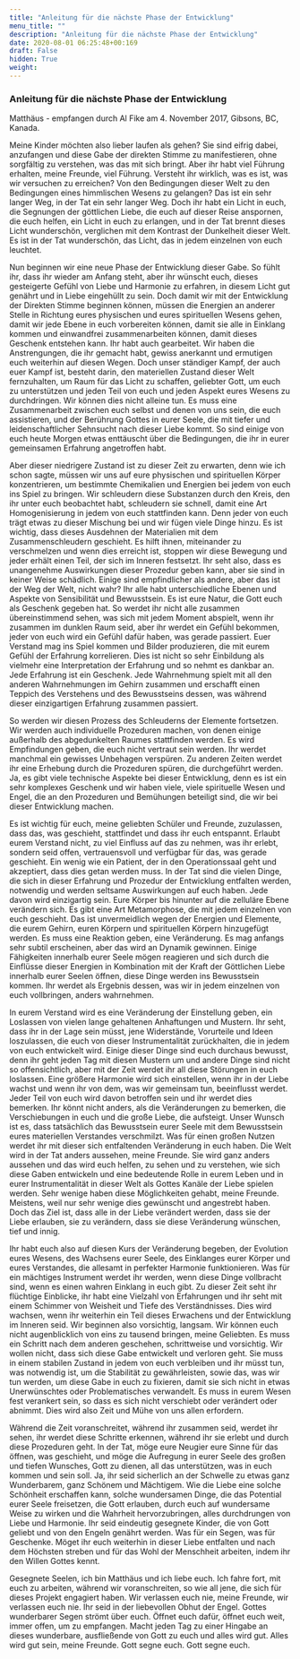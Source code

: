 ```yaml
---
title: "Anleitung für die nächste Phase der Entwicklung"
menu_title: ""
description: "Anleitung für die nächste Phase der Entwicklung"
date: 2020-08-01 06:25:48+00:169
draft: False
hidden: True
weight:
---
```

### Anleitung für die nächste Phase der Entwicklung

Matthäus - empfangen durch Al Fike am 4. November 2017, Gibsons, BC, Kanada.

Meine Kinder möchten also lieber laufen als gehen? Sie sind eifrig dabei, anzufangen und diese Gabe der direkten Stimme zu manifestieren, ohne sorgfältig zu verstehen, was das mit sich bringt. Aber ihr habt viel Führung erhalten, meine Freunde, viel Führung. Versteht ihr wirklich, was es ist, was wir versuchen zu erreichen? Von den Bedingungen dieser Welt zu den Bedingungen eines himmlischen Wesens zu gelangen? Das ist ein sehr langer Weg, in der Tat ein sehr langer Weg. Doch ihr habt ein Licht in euch, die Segnungen der göttlichen Liebe, die euch auf dieser Reise anspornen, die euch helfen, ein Licht in euch zu erlangen, und in der Tat brennt dieses Licht wunderschön, verglichen mit dem Kontrast der Dunkelheit dieser Welt. Es ist in der Tat wunderschön, das Licht, das in jedem einzelnen von euch leuchtet.

Nun beginnen wir eine neue Phase der Entwicklung dieser Gabe. So fühlt ihr, dass ihr wieder am Anfang steht, aber ihr wünscht euch, dieses gesteigerte Gefühl von Liebe und Harmonie zu erfahren, in diesem Licht gut genährt und in Liebe eingehüllt zu sein. Doch damit wir mit der Entwicklung der Direkten Stimme beginnen können, müssen die Energien an anderer Stelle in Richtung eures physischen und eures spirituellen Wesens gehen, damit wir jede Ebene in euch vorbereiten können, damit sie alle in Einklang kommen und einwandfrei zusammenarbeiten können, damit dieses Geschenk entstehen kann. Ihr habt auch gearbeitet. Wir haben die Anstrengungen, die ihr gemacht habt, gewiss anerkannt und ermutigen euch weiterhin auf diesen Wegen. Doch unser ständiger Kampf, der auch euer Kampf ist, besteht darin, den materiellen Zustand dieser Welt fernzuhalten, um Raum für das Licht zu schaffen, geliebter Gott, um euch zu unterstützen und jeden Teil von euch und jeden Aspekt eures Wesens zu durchdringen. Wir können dies nicht alleine tun. Es muss eine Zusammenarbeit zwischen euch selbst und denen von uns sein, die euch assistieren, und der Berührung Gottes in eurer Seele, die mit tiefer und leidenschaftlicher Sehnsucht nach dieser Liebe kommt. So sind einige von euch heute Morgen etwas enttäuscht über die Bedingungen, die ihr in eurer gemeinsamen Erfahrung angetroffen habt.

Aber dieser niedrigere Zustand ist zu dieser Zeit zu erwarten, denn wie ich schon sagte, müssen wir uns auf eure physischen und spirituellen Körper konzentrieren, um bestimmte Chemikalien und Energien bei jedem von euch ins Spiel zu bringen. Wir schleudern diese Substanzen durch den Kreis, den ihr unter euch beobachtet habt, schleudern sie schnell, damit eine Art Homogenisierung in jedem von euch stattfinden kann. Denn jeder von euch trägt etwas zu dieser Mischung bei und wir fügen viele Dinge hinzu. Es ist wichtig, dass dieses Ausdehnen der Materialien mit dem Zusammenschleudern geschieht. Es hilft ihnen, miteinander zu verschmelzen und wenn dies erreicht ist, stoppen wir diese Bewegung und jeder erhält einen Teil, der sich im Inneren festsetzt. Ihr seht also, dass es unangenehme Auswirkungen dieser Prozedur geben kann, aber sie sind in keiner Weise schädlich. Einige sind empfindlicher als andere, aber das ist der Weg der Welt, nicht wahr? Ihr alle habt unterschiedliche Ebenen und Aspekte von Sensibilität und Bewusstsein. Es ist eure Natur, die Gott euch als Geschenk gegeben hat. So werdet ihr nicht alle zusammen übereinstimmend sehen, was sich mit jedem Moment abspielt, wenn ihr zusammen im dunklen Raum seid, aber ihr werdet ein Gefühl bekommen, jeder von euch wird ein Gefühl dafür haben, was gerade passiert. Euer Verstand mag ins Spiel kommen und Bilder produzieren, die mit eurem Gefühl der Erfahrung korrelieren. Dies ist nicht so sehr Einbildung als vielmehr eine Interpretation der Erfahrung und so nehmt es dankbar an. Jede Erfahrung ist ein Geschenk. Jede Wahrnehmung spielt mit all den anderen Wahrnehmungen im Gehirn zusammen und erschafft einen Teppich des Verstehens und des Bewusstseins dessen, was während dieser einzigartigen Erfahrung zusammen passiert.

So werden wir diesen Prozess des Schleuderns der Elemente fortsetzen. Wir werden auch individuelle Prozeduren machen, von denen einige außerhalb des abgedunkelten Raumes stattfinden werden. Es wird Empfindungen geben, die euch nicht vertraut sein werden. Ihr werdet manchmal ein gewisses Unbehagen verspüren. Zu anderen Zeiten werdet ihr eine Erhebung durch die Prozeduren spüren, die durchgeführt werden. Ja, es gibt viele technische Aspekte bei dieser Entwicklung, denn es ist ein sehr komplexes Geschenk und wir haben viele, viele spirituelle Wesen und Engel, die an den Prozeduren und Bemühungen beteiligt sind, die wir bei dieser Entwicklung machen.

Es ist wichtig für euch, meine geliebten Schüler und Freunde, zuzulassen, dass das, was geschieht, stattfindet und dass ihr euch entspannt. Erlaubt eurem Verstand nicht, zu viel Einfluss auf das zu nehmen, was ihr erlebt, sondern seid offen, vertrauensvoll und verfügbar für das, was gerade geschieht. Ein wenig wie ein Patient, der in den Operationssaal geht und akzeptiert, dass dies getan werden muss. In der Tat sind die vielen Dinge, die sich in dieser Erfahrung und Prozedur der Entwicklung entfalten werden, notwendig und werden seltsame Auswirkungen auf euch haben. Jede davon wird einzigartig sein. Eure Körper bis hinunter auf die zelluläre Ebene verändern sich. Es gibt eine Art Metamorphose, die mit jedem einzelnen von euch geschieht. Das ist unvermeidlich wegen der Energien und Elemente, die eurem Gehirn, euren Körpern und spirituellen Körpern hinzugefügt werden. Es muss eine Reaktion geben, eine Veränderung. Es mag anfangs sehr subtil erscheinen, aber das wird an Dynamik gewinnen. Einige Fähigkeiten innerhalb eurer Seele mögen reagieren und sich durch die Einflüsse dieser Energien in Kombination mit der Kraft der Göttlichen Liebe innerhalb eurer Seelen öffnen, diese Dinge werden ins Bewusstsein kommen. Ihr werdet als Ergebnis dessen, was wir in jedem einzelnen von euch vollbringen, anders wahrnehmen.

In eurem Verstand wird es eine Veränderung der Einstellung geben, ein Loslassen von vielen lange gehaltenen Anhaftungen und Mustern. Ihr seht, dass ihr in der Lage sein müsst, jene Widerstände, Vorurteile und Ideen loszulassen, die euch von dieser Instrumentalität zurückhalten, die in jedem von euch entwickelt wird. Einige dieser Dinge sind euch durchaus bewusst, denn ihr geht jeden Tag mit diesen Mustern um und andere Dinge sind nicht so offensichtlich, aber mit der Zeit werdet ihr all diese Störungen in euch loslassen. Eine größere Harmonie wird sich einstellen, wenn ihr in der Liebe wachst und wenn ihr von dem, was wir gemeinsam tun, beeinflusst werdet. Jeder Teil von euch wird davon betroffen sein und ihr werdet dies bemerken. Ihr könnt nicht anders, als die Veränderungen zu bemerken, die Verschiebungen in euch und die große Liebe, die aufsteigt. Unser Wunsch ist es, dass tatsächlich das Bewusstsein eurer Seele mit dem Bewusstsein eures materiellen Verstandes verschmilzt. Was für einen großen Nutzen werdet ihr mit dieser sich entfaltenden Veränderung in euch haben. Die Welt wird in der Tat anders aussehen, meine Freunde. Sie wird ganz anders aussehen und das wird euch helfen, zu sehen und zu verstehen, wie sich diese Gaben entwickeln und eine bedeutende Rolle in eurem Leben und in eurer Instrumentalität in dieser Welt als Gottes Kanäle der Liebe spielen werden. Sehr wenige haben diese Möglichkeiten gehabt, meine Freunde. Meistens, weil nur sehr wenige dies gewünscht und angestrebt haben. Doch das Ziel ist, dass alle in der Liebe verändert werden, dass sie der Liebe erlauben, sie zu verändern, dass sie diese Veränderung wünschen, tief und innig.

Ihr habt euch also auf diesen Kurs der Veränderung begeben, der Evolution eures Wesens, des Wachsens eurer Seele, des Einklanges eurer Körper und eures Verstandes, die allesamt in perfekter Harmonie funktionieren. Was für ein mächtiges Instrument werdet ihr werden, wenn diese Dinge vollbracht sind, wenn es einen wahren Einklang in euch gibt. Zu dieser Zeit seht ihr flüchtige Einblicke, ihr habt eine Vielzahl von Erfahrungen und ihr seht mit einem Schimmer von Weisheit und Tiefe des Verständnisses. Dies wird wachsen, wenn ihr weiterhin ein Teil dieses Erwachens und der Entwicklung im Inneren seid. Wir beginnen also vorsichtig, langsam. Wir können euch nicht augenblicklich von eins zu tausend bringen, meine Geliebten. Es muss ein Schritt nach dem anderen geschehen, schrittweise und vorsichtig. Wir wollen nicht, dass sich diese Gabe entwickelt und verloren geht. Sie muss in einem stabilen Zustand in jedem von euch verbleiben und ihr müsst tun, was notwendig ist, um die Stabilität zu gewährleisten, sowie das, was wir tun werden, um diese Gabe in euch zu fixieren, damit sie sich nicht in etwas Unerwünschtes oder Problematisches verwandelt. Es muss in eurem Wesen fest verankert sein, so dass es sich nicht verschiebt oder verändert oder abnimmt. Dies wird also Zeit und Mühe von uns allen erfordern.

Während die Zeit voranschreitet, während ihr zusammen seid, werdet ihr sehen, ihr werdet diese Schritte erkennen, während ihr sie erlebt und durch diese Prozeduren geht. In der Tat, möge eure Neugier eure Sinne für das öffnen, was geschieht, und möge die Aufregung in eurer Seele des großen und tiefen Wunsches, Gott zu dienen, all das unterstützen, was in euch kommen und sein soll. Ja, ihr seid sicherlich an der Schwelle zu etwas ganz Wunderbarem, ganz Schönem und Mächtigem. Wie die Liebe eine solche Schönheit erschaffen kann, solche wundersamen Dinge, die das Potential eurer Seele freisetzen, die Gott erlauben, durch euch auf wundersame Weise zu wirken und die Wahrheit hervorzubringen, alles durchdrungen von Liebe und Harmonie. Ihr seid eindeutig gesegnete Kinder, die von Gott geliebt und von den Engeln genährt werden. Was für ein Segen, was für Geschenke. Möget ihr euch weiterhin in dieser Liebe entfalten und nach dem Höchsten streben und für das Wohl der Menschheit arbeiten, indem ihr den Willen Gottes kennt.

Gesegnete Seelen, ich bin Matthäus und ich liebe euch. Ich fahre fort, mit euch zu arbeiten, während wir voranschreiten, so wie all jene, die sich für dieses Projekt engagiert haben. Wir verlassen euch nie, meine Freunde, wir verlassen euch nie. Ihr seid in der liebevollen Obhut der Engel. Gottes wunderbarer Segen strömt über euch. Öffnet euch dafür, öffnet euch weit, immer offen, um zu empfangen. Macht jeden Tag zu einer Hingabe an dieses wunderbare, ausfließende von Gott zu euch und alles wird gut. Alles wird gut sein, meine Freunde. Gott segne euch. Gott segne euch.
